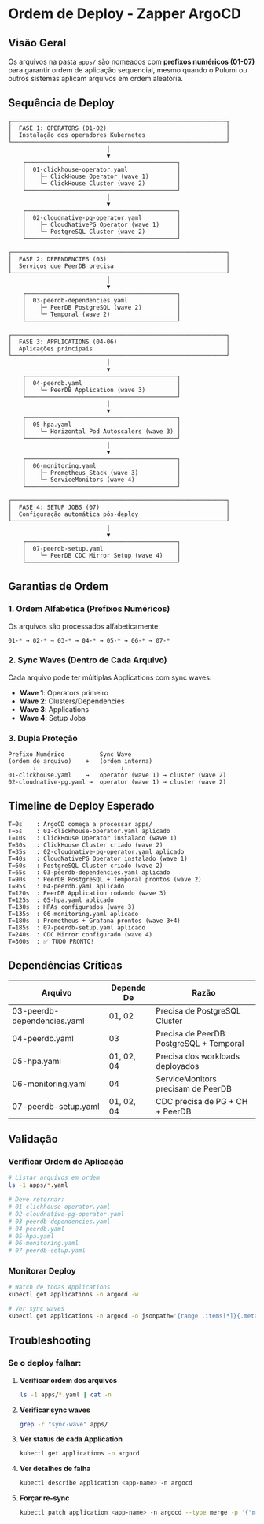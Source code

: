 # Ordem de Deploy - Zapper ArgoCD

## Visão Geral

Os arquivos na pasta `apps/` são nomeados com **prefixos numéricos (01-07)** para garantir ordem de aplicação sequencial, mesmo quando o Pulumi ou outros sistemas aplicam arquivos em ordem aleatória.

## Sequência de Deploy

```
┌─────────────────────────────────────────────────────────────┐
│  FASE 1: OPERATORS (01-02)                                  │
│  Instalação dos operadores Kubernetes                       │
└─────────────────────────────────────────────────────────────┘
                            │
                            ▼
    ┌───────────────────────────────────────────┐
    │  01-clickhouse-operator.yaml              │
    │    ├─ ClickHouse Operator (wave 1)        │
    │    └─ ClickHouse Cluster (wave 2)         │
    └───────────────────────────────────────────┘
                            │
                            ▼
    ┌───────────────────────────────────────────┐
    │  02-cloudnative-pg-operator.yaml          │
    │    ├─ CloudNativePG Operator (wave 1)     │
    │    └─ PostgreSQL Cluster (wave 2)         │
    └───────────────────────────────────────────┘

┌─────────────────────────────────────────────────────────────┐
│  FASE 2: DEPENDENCIES (03)                                  │
│  Serviços que PeerDB precisa                                │
└─────────────────────────────────────────────────────────────┘
                            │
                            ▼
    ┌───────────────────────────────────────────┐
    │  03-peerdb-dependencies.yaml              │
    │    ├─ PeerDB PostgreSQL (wave 2)          │
    │    └─ Temporal (wave 2)                   │
    └───────────────────────────────────────────┘

┌─────────────────────────────────────────────────────────────┐
│  FASE 3: APPLICATIONS (04-06)                               │
│  Aplicações principais                                      │
└─────────────────────────────────────────────────────────────┘
                            │
                            ▼
    ┌───────────────────────────────────────────┐
    │  04-peerdb.yaml                           │
    │    └─ PeerDB Application (wave 3)         │
    └───────────────────────────────────────────┘
                            │
                            ▼
    ┌───────────────────────────────────────────┐
    │  05-hpa.yaml                              │
    │    └─ Horizontal Pod Autoscalers (wave 3) │
    └───────────────────────────────────────────┘
                            │
                            ▼
    ┌───────────────────────────────────────────┐
    │  06-monitoring.yaml                       │
    │    ├─ Prometheus Stack (wave 3)           │
    │    └─ ServiceMonitors (wave 4)            │
    └───────────────────────────────────────────┘

┌─────────────────────────────────────────────────────────────┐
│  FASE 4: SETUP JOBS (07)                                    │
│  Configuração automática pós-deploy                         │
└─────────────────────────────────────────────────────────────┘
                            │
                            ▼
    ┌───────────────────────────────────────────┐
    │  07-peerdb-setup.yaml                     │
    │    └─ PeerDB CDC Mirror Setup (wave 4)    │
    └───────────────────────────────────────────┘
```

## Garantias de Ordem

### 1. Ordem Alfabética (Prefixos Numéricos)
Os arquivos são processados alfabeticamente:
```
01-* → 02-* → 03-* → 04-* → 05-* → 06-* → 07-*
```

### 2. Sync Waves (Dentro de Cada Arquivo)
Cada arquivo pode ter múltiplas Applications com sync waves:
- **Wave 1**: Operators primeiro
- **Wave 2**: Clusters/Dependencies
- **Wave 3**: Applications
- **Wave 4**: Setup Jobs

### 3. Dupla Proteção
```
Prefixo Numérico          Sync Wave
(ordem de arquivo)    +   (ordem interna)
       ↓                        ↓
01-clickhouse.yaml    →   operator (wave 1) → cluster (wave 2)
02-cloudnative-pg.yaml →  operator (wave 1) → cluster (wave 2)
```

## Timeline de Deploy Esperado

```
T=0s    : ArgoCD começa a processar apps/
T=5s    : 01-clickhouse-operator.yaml aplicado
T=10s   : ClickHouse Operator instalado (wave 1)
T=30s   : ClickHouse Cluster criado (wave 2)
T=35s   : 02-cloudnative-pg-operator.yaml aplicado
T=40s   : CloudNativePG Operator instalado (wave 1)
T=60s   : PostgreSQL Cluster criado (wave 2)
T=65s   : 03-peerdb-dependencies.yaml aplicado
T=90s   : PeerDB PostgreSQL + Temporal prontos (wave 2)
T=95s   : 04-peerdb.yaml aplicado
T=120s  : PeerDB Application rodando (wave 3)
T=125s  : 05-hpa.yaml aplicado
T=130s  : HPAs configurados (wave 3)
T=135s  : 06-monitoring.yaml aplicado
T=180s  : Prometheus + Grafana prontos (wave 3+4)
T=185s  : 07-peerdb-setup.yaml aplicado
T=240s  : CDC Mirror configurado (wave 4)
T=300s  : ✅ TUDO PRONTO!
```

## Dependências Críticas

| Arquivo | Depende De | Razão |
|---------|------------|-------|
| 03-peerdb-dependencies.yaml | 01, 02 | Precisa de PostgreSQL Cluster |
| 04-peerdb.yaml | 03 | Precisa de PeerDB PostgreSQL + Temporal |
| 05-hpa.yaml | 01, 02, 04 | Precisa dos workloads deployados |
| 06-monitoring.yaml | 04 | ServiceMonitors precisam de PeerDB |
| 07-peerdb-setup.yaml | 01, 02, 04 | CDC precisa de PG + CH + PeerDB |

## Validação

### Verificar Ordem de Aplicação
```bash
# Listar arquivos em ordem
ls -1 apps/*.yaml

# Deve retornar:
# 01-clickhouse-operator.yaml
# 02-cloudnative-pg-operator.yaml
# 03-peerdb-dependencies.yaml
# 04-peerdb.yaml
# 05-hpa.yaml
# 06-monitoring.yaml
# 07-peerdb-setup.yaml
```

### Monitorar Deploy
```bash
# Watch de todas Applications
kubectl get applications -n argocd -w

# Ver sync waves
kubectl get applications -n argocd -o jsonpath='{range .items[*]}{.metadata.name}{"\t"}{.metadata.annotations.argocd\.argoproj\.io/sync-wave}{"\n"}{end}' | sort -k2 -n
```

## Troubleshooting

### Se o deploy falhar:

1. **Verificar ordem dos arquivos**
   ```bash
   ls -1 apps/*.yaml | cat -n
   ```

2. **Verificar sync waves**
   ```bash
   grep -r "sync-wave" apps/
   ```

3. **Ver status de cada Application**
   ```bash
   kubectl get applications -n argocd
   ```

4. **Ver detalhes de falha**
   ```bash
   kubectl describe application <app-name> -n argocd
   ```

5. **Forçar re-sync**
   ```bash
   kubectl patch application <app-name> -n argocd --type merge -p '{"metadata": {"annotations": {"argocd.argoproj.io/refresh": "hard"}}}'
   ```
